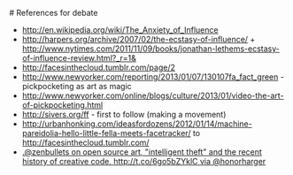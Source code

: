 # References for debate
* http://en.wikipedia.org/wiki/The_Anxiety_of_Influence
* http://harpers.org/archive/2007/02/the-ecstasy-of-influence/ + http://www.nytimes.com/2011/11/09/books/jonathan-lethems-ecstasy-of-influence-review.html?_r=1&
* http://facesinthecloud.tumblr.com/page/2
* http://www.newyorker.com/reporting/2013/01/07/130107fa_fact_green - pickpocketing as art as magic
* http://www.newyorker.com/online/blogs/culture/2013/01/video-the-art-of-pickpocketing.html
* http://sivers.org/ff - first to follow (making a movement) 
* http://urbanhonking.com/ideasfordozens/2012/01/14/machine-pareidolia-hello-little-fella-meets-facetracker/ to http://facesinthecloud.tumblr.com/
* [.@zenbullets on open source art, "intelligent theft" and the recent history of creative code. http://t.co/6go5bZYklC via @honorharger](https://twitter.com/mtchl/status/308536889869234176)
